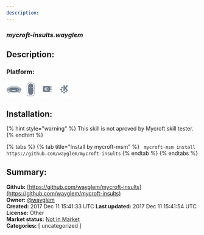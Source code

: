 ```yaml
---
description: 
---
```


### _mycroft-insults.wayglem_  
## Description:  
  
  
### Platform:  
 ![Mark I](../.gitbook/assets/mark-1-icon.png)  ![Mark II](../.gitbook/assets/mark-2-icon.png)  ![Picroft](../.gitbook/assets/picroft-icon.png)  ![plasmoid](../.gitbook/assets/kde.png)   
## Installation:  
{% hint style="warning" %}
This skill is not aproved by Mycroft skill tester.
{% endhint %}
    
{% tabs %}
{% tab title="Install by mycroft-msm" %}
``` mycroft-msm install https://github.com/wayglem/mycroft-insults```
{% endtab %}
  {% endtabs %}
    
## Summary:  
**Github:** [https://github.com/wayglem/mycroft-insults](https://github.com/wayglem/mycroft-insults)  
**Owner:** [@wayglem](https://github.com/wayglem)  
**Created:** 2017 Dec 11 15:41:33 UTC  **Last updated:** 2017 Dec 11 15:41:54 UTC  
**License:** Other  
**Market status:** [Not in Market](https://market.mycroft.ai/skill/)  
**Categories:** [ uncategorized ]   

